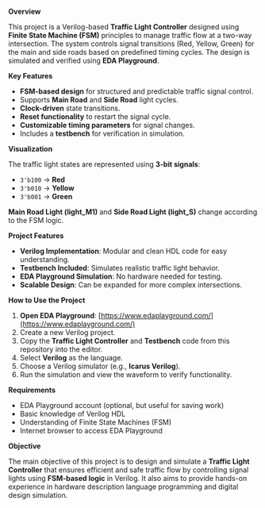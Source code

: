 **Overview**

This project is a Verilog-based **Traffic Light Controller** designed using **Finite State Machine (FSM)** principles to manage traffic flow at a two-way intersection. The system controls signal transitions (Red, Yellow, Green) for the main and side roads based on predefined timing cycles. The design is simulated and verified using **EDA Playground**.

**Key Features**

* **FSM-based design** for structured and predictable traffic signal control.
* Supports **Main Road** and **Side Road** light cycles.
* **Clock-driven** state transitions.
* **Reset functionality** to restart the signal cycle.
* **Customizable timing parameters** for signal changes.
* Includes a **testbench** for verification in simulation.

**Visualization**

The traffic light states are represented using **3-bit signals**:

* `3'b100` → **Red**
* `3'b010` → **Yellow**
* `3'b001` → **Green**

**Main Road Light (light\_M1)** and **Side Road Light (light\_S)** change according to the FSM logic.

**Project Features**

* **Verilog Implementation**: Modular and clean HDL code for easy understanding.
* **Testbench Included**: Simulates realistic traffic light behavior.
* **EDA Playground Simulation**: No hardware needed for testing.
* **Scalable Design**: Can be expanded for more complex intersections.

**How to Use the Project**

1. **Open EDA Playground**: [https://www.edaplayground.com/](https://www.edaplayground.com/)
2. Create a new Verilog project.
3. Copy the **Traffic Light Controller** and **Testbench** code from this repository into the editor.
4. Select **Verilog** as the language.
5. Choose a Verilog simulator (e.g., **Icarus Verilog**).
6. Run the simulation and view the waveform to verify functionality.

**Requirements**

* EDA Playground account (optional, but useful for saving work)
* Basic knowledge of Verilog HDL
* Understanding of Finite State Machines (FSM)
* Internet browser to access EDA Playground

**Objective**

The main objective of this project is to design and simulate a **Traffic Light Controller** that ensures efficient and safe traffic flow by controlling signal lights using **FSM-based logic** in Verilog. It also aims to provide hands-on experience in hardware description language programming and digital design simulation.
